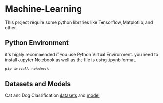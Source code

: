 # Machine-Learning

This project require some python libraries like Tensorflow, Matplotlib, and other.

## Python Environment
it's highly recommended if you use Python Virtual Environment. you need to install Jupyter Notebook as well as the file is using .ipynb format.

```bash
pip install notebook
```
## Datasets and Models
Cat and Dog Classification [datasets](https://www.kaggle.com/c/dogs-vs-cats/data) and [model](https://drive.google.com/file/d/19AnL79zEoMOPYR229Uo4D7TTV9F6Z17N/view?usp=sharing)

